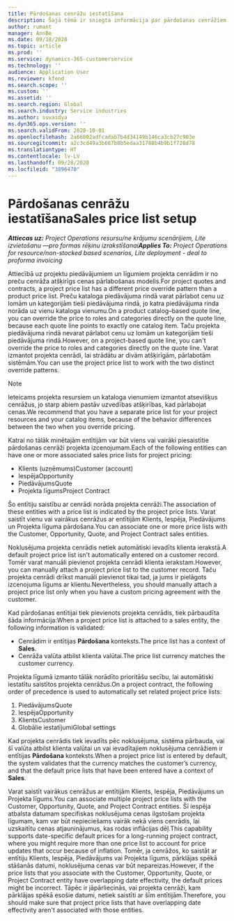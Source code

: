 ```yaml
---
title: Pārdošanas cenrāžu iestatīšana
description: Šajā tēmā ir sniegta informācija par pārdošanas cenrāžiem projekta cenu noteikšanai.
author: rumant
manager: AnnBe
ms.date: 09/18/2020
ms.topic: article
ms.prod: ''
ms.service: dynamics-365-customerservice
ms.technology: ''
audience: Application User
ms.reviewer: kfend
ms.search.scope: ''
ms.custom: ''
ms.assetid: ''
ms.search.region: Global
ms.search.industry: Service industries
ms.author: suvaidya
ms.dyn365.ops.version: ''
ms.search.validFrom: 2020-10-01
ms.openlocfilehash: 2a66802adfcadab7b4d34149b146ca3cb27c903e
ms.sourcegitcommit: a2c3cd49a3b667b8b5edaa31788b4b9b1f728d78
ms.translationtype: HT
ms.contentlocale: lv-LV
ms.lasthandoff: 09/28/2020
ms.locfileid: "3896470"
---
```

# <a name="sales-price-list-setup"></a><span data-ttu-id="dd1c0-103">Pārdošanas cenrāžu iestatīšana</span><span class="sxs-lookup"><span data-stu-id="dd1c0-103">Sales price list setup</span></span>

<span data-ttu-id="dd1c0-104">_**Attiecas uz:** Project Operations resursu/ne krājumu scenārijiem, Lite izvietošanu —pro formas rēķinu izrakstīšanai_</span><span class="sxs-lookup"><span data-stu-id="dd1c0-104">_**Applies To:** Project Operations for resource/non-stocked based scenarios, Lite deployment - deal to proforma invoicing_</span></span>

<span data-ttu-id="dd1c0-105">Attiecībā uz projektu piedāvājumiem un līgumiem projekta cenrādim ir no preču cenrāža atšķirīgs cenas pārlabošanas modelis.</span><span class="sxs-lookup"><span data-stu-id="dd1c0-105">For project quotes and contracts, a project price list has a different price override pattern than a product price list.</span></span> <span data-ttu-id="dd1c0-106">Preču kataloga piedāvājuma rindā varat pārlabot cenu uz lomām un kategorijām tieši piedāvājuma rindā, jo katra piedāvājuma rinda norāda uz vienu kataloga vienumu.</span><span class="sxs-lookup"><span data-stu-id="dd1c0-106">On a product catalog–based quote line, you can override the price to roles and categories directly on the quote line, because each quote line points to exactly one catalog item.</span></span> <span data-ttu-id="dd1c0-107">Taču projekta piedāvājuma rindā nevarat pārlabot cenu uz lomām un kategorijām tieši piedāvājuma rindā.</span><span class="sxs-lookup"><span data-stu-id="dd1c0-107">However, on a project-based quote line, you can't override the price to roles and categories directly on the quote line.</span></span> <span data-ttu-id="dd1c0-108">Varat izmantot projekta cenrādi, lai strādātu ar divām atšķirīgām, pārlabotām sistēmām.</span><span class="sxs-lookup"><span data-stu-id="dd1c0-108">You can use the project price list to work with the two distinct override patterns.</span></span>

> [!NOTE]
> <span data-ttu-id="dd1c0-109">Ieteicams projekta resursiem un kataloga vienumiem izmantot atsevišķus cenrāžus, jo starp abiem pastāv uzvedības atšķirības, kad pārlabojat cenas.</span><span class="sxs-lookup"><span data-stu-id="dd1c0-109">We recommend that you have a separate price list for your project resources and your catalog items, because of the behavior differences between the two when you override pricing.</span></span>

<span data-ttu-id="dd1c0-110">Katrai no tālāk minētajām entītijām var būt viens vai vairāki piesaistītie pārdošanas cenrāži projekta izcenojumam.</span><span class="sxs-lookup"><span data-stu-id="dd1c0-110">Each of the following entities can have one or more associated sales price lists for project pricing:</span></span>

- <span data-ttu-id="dd1c0-111">Klients (uzņēmums)</span><span class="sxs-lookup"><span data-stu-id="dd1c0-111">Customer (account)</span></span> 
- <span data-ttu-id="dd1c0-112">Iespēja</span><span class="sxs-lookup"><span data-stu-id="dd1c0-112">Opportunity</span></span> 
- <span data-ttu-id="dd1c0-113">Piedāvājums</span><span class="sxs-lookup"><span data-stu-id="dd1c0-113">Quote</span></span> 
- <span data-ttu-id="dd1c0-114">Projekta līgums</span><span class="sxs-lookup"><span data-stu-id="dd1c0-114">Project Contract</span></span>

<span data-ttu-id="dd1c0-115">Šo entītiju saistību ar cenrādi norāda projekta cenrāži.</span><span class="sxs-lookup"><span data-stu-id="dd1c0-115">The association of these entities with a price list is indicated by the project price lists.</span></span> <span data-ttu-id="dd1c0-116">Varat saistīt vienu vai vairākus cenrāžus ar entītijām Klients, Iespēja, Piedāvājums un Projekta līguma pārdošana.</span><span class="sxs-lookup"><span data-stu-id="dd1c0-116">You can associate one or more price lists with the Customer, Opportunity, Quote, and Project Contract sales entities.</span></span>

<span data-ttu-id="dd1c0-117">Noklusējuma projekta cenrādis netiek automātiski ievadīts klienta ierakstā.</span><span class="sxs-lookup"><span data-stu-id="dd1c0-117">A default project price list isn't automatically entered on a customer record.</span></span> <span data-ttu-id="dd1c0-118">Tomēr varat manuāli pievienot projekta cenrādi klienta ierakstam.</span><span class="sxs-lookup"><span data-stu-id="dd1c0-118">However, you can manually attach a project price list to the customer record.</span></span> <span data-ttu-id="dd1c0-119">Taču projekta cenrādi drīkst manuāli pievienot tikai tad, ja jums ir pielāgots izcenojuma līgums ar klientu.</span><span class="sxs-lookup"><span data-stu-id="dd1c0-119">Nevertheless, you should manually attach a project price list only when you have a custom pricing agreement with the customer.</span></span> 

<span data-ttu-id="dd1c0-120">Kad pārdošanas entītijai tiek pievienots projekta cenrādis, tiek pārbaudīta šāda informācija:</span><span class="sxs-lookup"><span data-stu-id="dd1c0-120">When a project price list is attached to a sales entity, the following information is validated:</span></span>

- <span data-ttu-id="dd1c0-121">Cenrādim ir entītijas **Pārdošana** konteksts.</span><span class="sxs-lookup"><span data-stu-id="dd1c0-121">The price list has a context of **Sales**.</span></span> 
- <span data-ttu-id="dd1c0-122">Cenrāža valūta atbilst klienta valūtai.</span><span class="sxs-lookup"><span data-stu-id="dd1c0-122">The price list currency matches the customer currency.</span></span> 

<span data-ttu-id="dd1c0-123">Projekta līgumā izmanto tālāk norādīto prioritāšu secību, lai automātiski iestatītu saistītos projekta cenrāžus.</span><span class="sxs-lookup"><span data-stu-id="dd1c0-123">On a project contract, the following order of precedence is used to automatically set related project price lists:</span></span>

1. <span data-ttu-id="dd1c0-124">Piedāvājums</span><span class="sxs-lookup"><span data-stu-id="dd1c0-124">Quote</span></span>
2. <span data-ttu-id="dd1c0-125">Iespēja</span><span class="sxs-lookup"><span data-stu-id="dd1c0-125">Opportunity</span></span>
3. <span data-ttu-id="dd1c0-126">Klients</span><span class="sxs-lookup"><span data-stu-id="dd1c0-126">Customer</span></span> 
4. <span data-ttu-id="dd1c0-127">Globālie iestatījumi</span><span class="sxs-lookup"><span data-stu-id="dd1c0-127">Global settings</span></span> 

<span data-ttu-id="dd1c0-128">Kad projekta cenrādis tiek ievadīts pēc noklusējuma, sistēma pārbauda, vai šī valūta atbilst klienta valūtai un vai ievadītajiem noklusējuma cenrāžiem ir entītijas **Pārdošana** konteksts.</span><span class="sxs-lookup"><span data-stu-id="dd1c0-128">When a project price list is entered by default, the system validates that the currency matches the customer’s currency, and that the default price lists that have been entered have a context of **Sales**.</span></span>

<span data-ttu-id="dd1c0-129">Varat saistīt vairākus cenrāžus ar entītijām Klients, Iespēja, Piedāvājums un Projekta līgums.</span><span class="sxs-lookup"><span data-stu-id="dd1c0-129">You can associate multiple project price lists with the Customer, Opportunity, Quote, and Project Contract entities.</span></span> <span data-ttu-id="dd1c0-130">Šī iespēja atbalsta datumam specifiskas noklusējuma cenas ilgstošam projekta līgumam, kam var būt nepieciešams vairāk nekā viens cenrādis, lai uzskaitītu cenas atjauninājumus, kas rodas inflācijas dēļ.</span><span class="sxs-lookup"><span data-stu-id="dd1c0-130">This capability supports date-specific default prices for a long-running project contract, where you might require more than one price list to account for price updates that occur because of inflation.</span></span> <span data-ttu-id="dd1c0-131">Tomēr, ja cenrāžos, ko saistāt ar entītiju Klients, Iespēja, Piedāvājums vai Projekta līgums, pārklājas spēkā stāšanās datumi, noklusējuma cenas var būt nepareizas.</span><span class="sxs-lookup"><span data-stu-id="dd1c0-131">However, if the price lists that you associate with the Customer, Opportunity, Quote, or Project Contract entity have overlapping date effectivity, the default prices might be incorrect.</span></span> <span data-ttu-id="dd1c0-132">Tāpēc ir jāpārliecinās, vai projekta cenrāži, kam pārklājas spēkā esošie datumi, netiek saistīti ar šīm entītijām.</span><span class="sxs-lookup"><span data-stu-id="dd1c0-132">Therefore, you should make sure that project price lists that have overlapping date effectivity aren't associated with those entities.</span></span>

